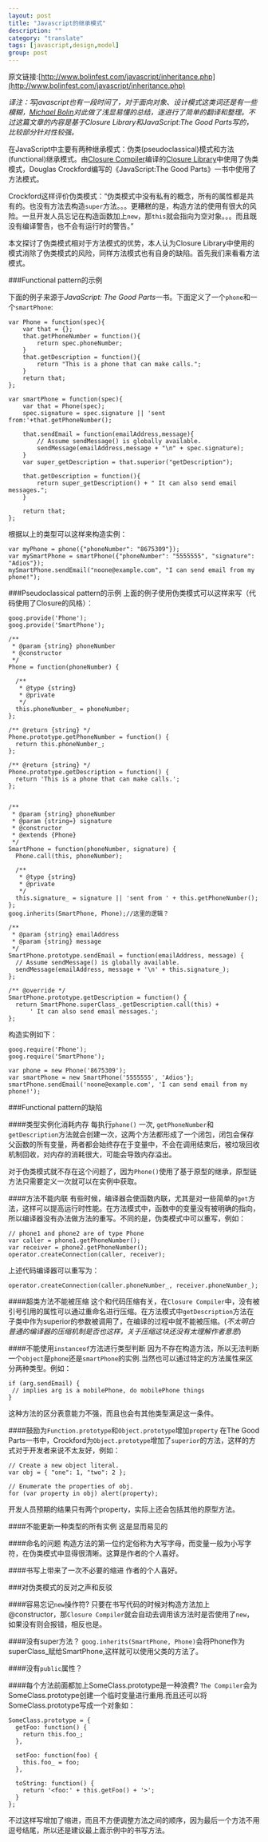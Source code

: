 ```yaml
---
layout: post
title: "Javascript的继承模式"
description: ""
category: "translate"
tags: [javascript,design,model]
group: post
---
```

<!-- {% include JB/setup %} -->

原文链接:[http://www.bolinfest.com/javascript/inheritance.php](http://www.bolinfest.com/javascript/inheritance.php)

*译注：写javascript也有一段时间了，对于面向对象、设计模式这类词还是有一些模糊，[Michael Bolin](https://profiles.google.com/u/0/107176920289865686893)对此做了浅显易懂的总结，遂进行了简单的翻译和整理。不过这篇文章的内容是基于Closure Library和JavaScript:The Good Parts写的，比较部分针对性较强。*

在JavaScript中主要有两种继承模式：伪类(pseudoclassical)模式和方法(functional)继承模式。由[Closure Compiler](http://code.google.com/closure/compiler/)编译的[Closure Library](http://code.google.com/closure/library/)中使用了伪类模式，Douglas Crockford编写的《JavaScript:The Good Parts》一书中使用了方法模式。

Crockford这样评价伪类模式：“伪类模式中没有私有的概念，所有的属性都是共有的。也没有方法去构造`super`方法。。。更糟糕的是，构造方法的使用有很大的风险。一旦开发人员忘记在构造函数加上`new`，那`this`就会指向为空对象。。。而且既没有编译警告，也不会有运行时的警告。”

本文探讨了伪类模式相对于方法模式的优势，本人认为Closure Library中使用的模式消除了伪类模式的风险，同样方法模式也有自身的缺陷。首先我们来看看方法模式。

###Functional pattern的示例

下面的例子来源于*JavaScript: The Good Parts*一书。下面定义了一个`phone`和一个`smartPhone`:

	var Phone = function(spec){
		var that = {};
		that.getPhoneNumber = function(){
			return spec.phoneNumber;
		}
		that.getDescription = function(){
			return "This is a phone that can make calls.";
		}
		return that;
	};

	var smartPhone = function(spec){
		var that = Phone(spec);
		spec.signature = spec.signature || 'sent from:'+that.getPhoneNumber();
		
		that.sendEmail = function(emailAddress,message){
			// Assume sendMessage() is globally available.
			sendMessage(emailAddress,message + "\n" + spec.signature);
		}
		var super_getDescription = that.superior("getDescription");
		
		that.getDescription = function(){
			return super_getDescription() + " It can also send email messages.";
		}

		return that;
	};

根据以上的类型可以这样来构造实例：

	var myPhone = phone({"phoneNumber": "8675309"});
	var mySmartPhone = smartPhone({"phoneNumber": "5555555", "signature": "Adios"});
	mySmartPhone.sendEmail("noone@example.com", "I can send email from my phone!"); 

###Pseudoclassical pattern的示例
上面的例子使用伪类模式可以这样来写（代码使用了Closure的风格）：

	goog.provide('Phone');
	goog.provide('SmartPhone');

	/**
	 * @param {string} phoneNumber
	 * @constructor
	 */
	Phone = function(phoneNumber) {

	  /**
	   * @type {string}
	   * @private
	   */
	  this.phoneNumber_ = phoneNumber;
	};

	/** @return {string} */
	Phone.prototype.getPhoneNumber = function() {
	  return this.phoneNumber_;
	};

	/** @return {string} */
	Phone.prototype.getDescription = function() {
	  return 'This is a phone that can make calls.';
	};


	/**
	 * @param {string} phoneNumber
	 * @param {string=} signature
	 * @constructor
	 * @extends {Phone}
	 */
	SmartPhone = function(phoneNumber, signature) {
	  Phone.call(this, phoneNumber);

	  /**
	   * @type {string}
	   * @private
	   */
	  this.signature_ = signature || 'sent from ' + this.getPhoneNumber();
	};
	goog.inherits(SmartPhone, Phone);//这里的逻辑？

	/**
	 * @param {string} emailAddress
	 * @param {string} message
	 */
	SmartPhone.prototype.sendEmail = function(emailAddress, message) {
	  // Assume sendMessage() is globally available.
	  sendMessage(emailAddress, message + '\n' + this.signature_);
	};

	/** @override */
	SmartPhone.prototype.getDescription = function() {
	  return SmartPhone.superClass_.getDescription.call(this) +
	      ' It can also send email messages.';
	};

构造实例如下：

	goog.require('Phone');
	goog.require('SmartPhone');

	var phone = new Phone('8675309');
	var smartPhone = new SmartPhone('5555555', 'Adios'};
	smartPhone.sendEmail('noone@example.com', 'I can send email from my phone!'); 

###Functional pattern的缺陷

####类型实例化消耗内存
每执行`phone()` 一次, `getPhoneNumber`和`getDescription`方法就会创建一次，这两个方法都形成了一个闭包，闭包会保存父函数的所有变量，两者都会始终存在于变量中，不会在调用结束后，被垃圾回收机制回收，对内存的消耗很大，可能会导致内存溢出。

对于伪类模式就不存在这个问题了，因为`Phone()`使用了基于原型的继承，原型链方法只需要定义一次就可以在实例中获取。

####方法不能内联
有些时候，编译器会使函数内联，尤其是对一些简单的`get`方法，这样可以提高运行时性能。在方法模式中，函数中的变量没有被明确的指向，所以编译器没有办法做方法的重写。不同的是，伪类模式中可以重写，例如：

	// phone1 and phone2 are of type Phone
	var caller = phone1.getPhoneNumber();
	var receiver = phone2.getPhoneNumber();
	operator.createConnection(caller, receiver);
	
上述代码编译器可以重写为：
	
	operator.createConnection(caller.phoneNumber_, receiver.phoneNumber_);

####超类方法不能被压缩
这个和代码压缩有关，在`Closure Compiler`中，没有被引号引用的属性可以通过重命名进行压缩。在方法模式中`getDescription`方法在子类中作为superior的参数被调用了，在编译的过程中就不能被压缩。(*不太明白普通的编译器的压缩机制是否也这样，关于压缩这块还没有太理解作者意思*)

####不能使用`instanceof`方法进行类型判断
因为不存在构造方法，所以无法判断一个`object`是`phone`还是`smartPhone`的实例.当然也可以通过特定的方法属性来区分两种类型。例如：

	if (arg.sendEmail) {
 	 // implies arg is a mobilePhone, do mobilePhone things
	}

这种方法的区分表意能力不强，而且也会有其他类型满足这一条件。

####鼓励为`Function.prototype`和`Object.prototype`增加`property`
在The Good Parts一书中，Crockford为`Object.prototype`增加了`superior`的方法，这样的方式对于开发者来说不太友好，例如：

	// Create a new object literal.
	var obj = { "one": 1, "two": 2 };

	// Enumerate the properties of obj.
	for (var property in obj) alert(property);

开发人员预期的结果只有两个property，实际上还会包括其他的原型方法。

####不能更新一种类型的所有实例
这是显而易见的

####命名的问题
构造方法的第一位约定俗称为大写字母，而变量一般为小写字符，在伪类模式中显得很清晰。这算是作者的个人喜好。

####书写上带来了一次不必要的缩进
作者的个人喜好。

###对伪类模式的反对之声和反驳

####容易忘记`new`操作符?
只要在书写代码的时候对构造方法加上@constructor，那`Closure Compiler`就会自动去调用该方法时是否使用了`new`，如果没有则会报错，相反也是。

####没有super方法？
`goog.inherits(SmartPhone, Phone)`会将Phone作为superClass_赋给SmartPhone,这样就可以使用父类的方法了。

####没有`public`属性？

####每个方法前面都加上SomeClass.prototype是一种浪费?
`The Compiler`会为SomeClass.prototype创建一个临时变量进行重用.而且还可以将SomeClass.prototype写成一个对象如：

	SomeClass.prototype = {
	  getFoo: function() {
	    return this.foo_;
	  },

	  setFoo: function(foo) {
	    this.foo_ = foo;
	  },

	  toString: function() {
	    return '<foo:' + this.getFoo() + '>';
	  }
	};

不过这样写增加了缩进，而且不方便调整方法之间的顺序，因为最后一个方法不用逗号结尾，所以还是建议最上面示例中的书写方法。

